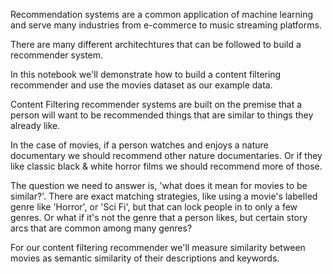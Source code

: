 Recommendation systems are a common application of machine learning and serve many industries from e-commerce to music streaming platforms.

There are many different architechtures that can be followed to build a recommender system.

In this notebook we'll demonstrate how to build a content filtering recommender and use the movies dataset as our example data.

Content Filtering recommender systems are built on the premise that a person will want to be recommended things that are similar to things they already like.

In the case of movies, if a person watches and enjoys a nature documentary we should recommend other nature documentaries. Or if they like classic black & white horror films we should recommend more of those.

The question we need to answer is, 'what does it mean for movies to be similar?'. There are exact matching strategies, like using a movie's labelled genre like 'Horror', or 'Sci Fi', but that can lock people in to only a few genres. Or what if it's not the genre that a person likes, but certain story arcs that are common among many genres?

For our content filtering recommender we'll measure similarity between movies as semantic similarity of their descriptions and keywords.